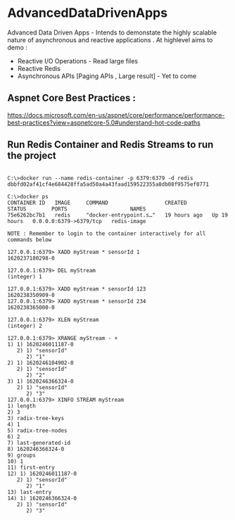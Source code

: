 # AdvancedDataDrivenApps
Advanced Data Driven Apps - Intends to demonstate the highly scalable nature of asynchronous and reactive applications . At highlevel aims to demo : 
  * Reactive I/O Operations - Read large files 
  * Reactive Redis
  * Asynchronous APIs [Paging APIs , Large result] - Yet to come

## Aspnet Core Best Practices : 
https://docs.microsoft.com/en-us/aspnet/core/performance/performance-best-practices?view=aspnetcore-5.0#understand-hot-code-paths

## Run Redis Container and Redis Streams to run the project
```shell

C:\>docker run --name redis-container -p 6379:6379 -d redis
dbbfd02af41cf4e684428ffa5ad50a4a43faad159522355a8db08f9575ef0771

C:\>docker ps
CONTAINER ID   IMAGE     COMMAND                  CREATED        STATUS        PORTS                    NAMES
75e6262bc7b1   redis     "docker-entrypoint.s…"   19 hours ago   Up 19 hours   0.0.0.0:6379->6379/tcp   redis-image

NOTE : Remember to login to the container interactively for all commands below

127.0.0.1:6379> XADD myStream * sensorId 1
1620237180298-0

127.0.0.1:6379> DEL myStream
(integer) 1

127.0.0.1:6379> XADD myStream * sensorId 123
1620238350909-0
127.0.0.1:6379> XADD myStream * sensorId 234
1620238365000-0

127.0.0.1:6379> XLEN myStream
(integer) 2

127.0.0.1:6379> XRANGE myStream - +
1) 1) 1620246011187-0
   2) 1) "sensorId"
      2) "1"
2) 1) 1620246104902-0
   2) 1) "sensorId"
      2) "2"
3) 1) 1620246366324-0
   2) 1) "sensorId"
      2) "3"
127.0.0.1:6379> XINFO STREAM myStream
1) length
2) 3
3) radix-tree-keys
4) 1
5) radix-tree-nodes
6) 2
7) last-generated-id
8) 1620246366324-0
9) groups
10) 1
11) first-entry
12) 1) 1620246011187-0
   2) 1) "sensorId"
      2) "1"
13) last-entry
14) 1) 1620246366324-0
   2) 1) "sensorId"
      2) "3"
```
